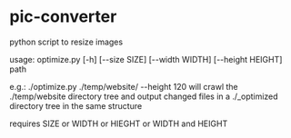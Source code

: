 # pic-converter
python script to resize images

usage: optimize.py [-h] [--size SIZE] [--width WIDTH] [--height HEIGHT] path

e.g.: ./optimize.py ./temp/website/ --height 120 will crawl the ./temp/website directory tree and output changed files in a ./\_optimized directory tree in the same structure

requires SIZE or WIDTH or HIEGHT or WIDTH and HEIGHT
